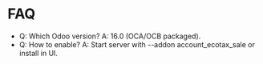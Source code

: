 # FAQ

- Q: Which Odoo version? A: 16.0 (OCA/OCB packaged).
- Q: How to enable? A: Start server with --addon account_ecotax_sale or install in UI.
